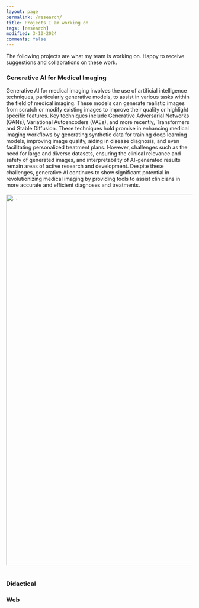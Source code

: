 ```yaml
---
layout: page
permalink: /research/
title: Projects I am working on
tags: [research]
modified: 3-10-2024
comments: false
---
```



The following projects are what my team is working on. Happy to receive suggestions and collabrations on these work.

### Generative AI for Medical Imaging

Generative AI for medical imaging involves the use of artificial intelligence techniques, particularly generative models, to assist in various tasks within the field of medical imaging. These models can generate realistic images from scratch or modify existing images to improve their quality or highlight specific features. Key techniques include Generative Adversarial Networks (GANs), Variational Autoencoders (VAEs), and more recently, Transformers and Stable Diffusion. These techniques hold promise in enhancing medical imaging workflows by generating synthetic data for training deep learning models, improving image quality, aiding in disease diagnosis, and even facilitating personalized treatment plans. However, challenges such as the need for large and diverse datasets, ensuring the clinical relevance and safety of generated images, and interpretability of AI-generated results remain areas of active research and development. Despite these challenges, generative AI continues to show significant potential in revolutionizing medical imaging by providing tools to assist clinicians in more accurate and efficient diagnoses and treatments.
<br />
<br />
<img align="middle" width="1000" src="{{ site.url }}/images/GenAI.gif" alt="...">
<br />
<br />
 
### Didactical


### Web




